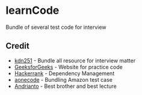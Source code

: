 # learnCode
 Bundle of several test code for interview

## Credit

* [kdn251](https://github.com/kdn251/interviews#graph-algorithms) - Bundle all resource for interview matter
* [GeeksforGeeks](https://www.geeksforgeeks.org) - Website for practice code
* [Hackerrank](https://www.hackerrank.com/) - Dependency Management
* [aonecode](https://aonecode.com/amazon-online-assessment-questions) - Bundling Amazon test case
* [Andrianto](https://www.linkedin.com/in/andriantodl/?originalSubdomain=id) - Best brother and best lecture
